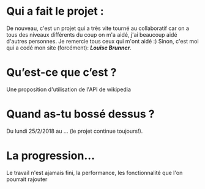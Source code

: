 
# Qui a fait le projet :
De nouveau, c'est un projet qui a très vite tourné au collaboratif car on a tous des niveaux différents du coup on m'a aidé, j'ai beaucoup aidé d'autres personnes. Je remercie tous ceux qui m'ont aidé :) Sinon, c'est moi qui a codé mon site (forcément): ***Louise Brunner***.

# Qu’est-ce que c’est ?
Une proposition d'utilisation de l'API de wikipedia

# Quand as-tu bossé dessus ?
Du lundi 25/2/2018 au ... (le projet continue toujours!).

# La progression…
Le travail n'est ajamais fini, la performance, les fonctionnalité que l'on pourrait rajouter

